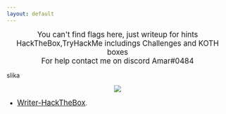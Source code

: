```yaml
---
layout: default
---
```


<center><big> You can't find flags here, just writeup for hints </big></center>
<center><big> HackTheBox,TryHackMe includings Challenges and KOTH boxes </big></center>
<center><big> For help contact me on discord Amar#0484 </big></center>


<right> slika </right>



<center>
    <img src="https://i.etsystatic.com/23903102/r/il/efa2a2/2391953560/il_570xN.2391953560_gpfb.jpg">
</center>






* [<big>Writer-HackTheBox</big>](./writer-htb.html).

